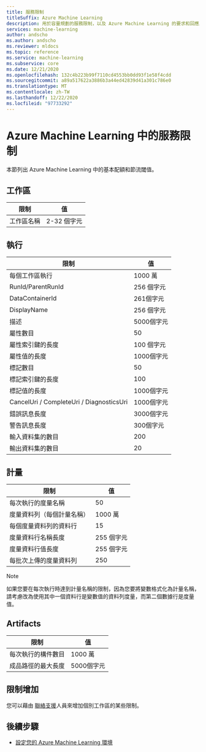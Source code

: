 ```yaml
---
title: 服務限制
titleSuffix: Azure Machine Learning
description: 用於容量規劃的服務限制，以及 Azure Machine Learning 的要求和回應上限。
services: machine-learning
author: andscho
ms.author: andscho
ms.reviewer: mldocs
ms.topic: reference
ms.service: machine-learning
ms.subservice: core
ms.date: 12/21/2020
ms.openlocfilehash: 132c4b223b99f7110cd4553bb0dd93f1e58f4cdd
ms.sourcegitcommit: a89a517622a3886b3a44ed42839d41a301c786e0
ms.translationtype: MT
ms.contentlocale: zh-TW
ms.lasthandoff: 12/22/2020
ms.locfileid: "97733292"
---
```

# <a name="service-limits-in-azure-machine-learning"></a>Azure Machine Learning 中的服務限制

本節列出 Azure Machine Learning 中的基本配額和節流閾值。

## <a name="workspaces"></a>工作區
| 限制 | 值 |
| --- | --- |
| 工作區名稱 | 2-32 個字元 |

## <a name="runs"></a>執行
| 限制 | 值 |
| --- | --- |
| 每個工作區執行 | 1000 萬 |
| RunId/ParentRunId | 256 個字元 |
| DataContainerId | 261個字元 |
| DisplayName |256 個字元|
| 描述 |5000個字元|
| 屬性數目 |50 |
| 屬性索引鍵的長度 |100 個字元 |
| 屬性值的長度 |1000個字元 |
| 標記數目 |50 |
| 標記索引鍵的長度 |100 |
| 標記值的長度 |1000個字元 |
| CancelUri / CompleteUri / DiagnosticsUri |1000個字元 |
| 錯誤訊息長度 |3000個字元 |
| 警告訊息長度 |300個字元 |
| 輸入資料集的數目 |200 |
| 輸出資料集的數目 |20 |


## <a name="metrics"></a>計量
| 限制 | 值 |
| --- | --- |
| 每次執行的度量名稱 |50|
| 度量資料列（每個計量名稱） |1000 萬|
| 每個度量資料列的資料行 |15|
| 度量資料行名稱長度 |255 個字元 |
| 度量資料行值長度 |255 個字元 |
| 每批次上傳的度量資料列 | 250 |

> [!NOTE]
> 如果您要在每次執行時達到計量名稱的限制，因為您要將變數格式化為計量名稱，請考慮改為使用其中一個資料行是變數值的資料列度量，而第二個數據行是度量值。

## <a name="artifacts"></a>Artifacts

| 限制 | 值 |
| --- | --- |
| 每次執行的構件數目 |1000 萬|
| 成品路徑的最大長度 |5000個字元 |

## <a name="limit-increases"></a>限制增加
您可以藉由 [聯絡支援](https://ms.portal.azure.com/#blade/Microsoft_Azure_Support/HelpAndSupportBlade/newsupportrequest/)人員來增加個別工作區的某些限制。 

## <a name="next-steps"></a>後續步驟

- [設定您的 Azure Machine Learning 環境](how-to-configure-environment.md)
